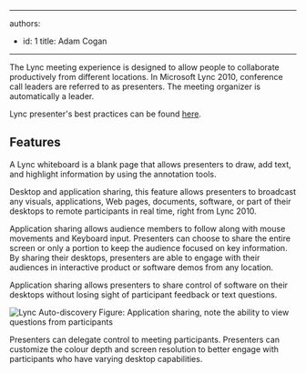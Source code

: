 

---
authors:
  - id: 1
    title: Adam Cogan
---




<span class='intro'> The Lync meeting experience is designed to allow people to collaborate productively from different locations. In Microsoft Lync 2010, conference call leaders are referred to as presenters. The meeting organizer is automatically a leader. </span>

<p>Lync presenter's best practices can be found <a target="_blank" href="http&#58;//office.microsoft.com/en-us/communicator-help/organizer-and-presenter-best-practices-HA102006921.aspx">here</a>.</p>
<h2>Features</h2>
<p>A Lync whiteboard is a blank page that allows presenters to draw, add text, and highlight information by using the annotation tools.</p>
<p>Desktop and application sharing, this feature allows presenters to broadcast any visuals, applications, Web pages, documents, software, or part of their desktops to remote participants in real time, right from Lync 2010.</p>
<p>Application sharing allows audience members to follow along with mouse movements and Keyboard input. Presenters can choose to share the entire screen or only a portion to keep the audience focused on key information. By sharing their desktops, presenters are able to engage with their audiences in interactive product or software demos from any location.</p>
<p>Application sharing allows presenters to share control of software on their desktops without losing sight of participant feedback or text questions.</p>
<img src="/ITAndNetworking/Rules-to-Better-Lync/PublishingImages/lync-app-sharing.jpg" alt="Lync Auto-discovery" class="ms-rteCustom-ImageArea" />
<span class="ms-rteCustom-FigureNormal">Figure&#58; Application sharing, note the ability to view questions from participants</span>
<p>Presenters can delegate control to meeting participants. Presenters can customize the colour depth and screen resolution to better engage with participants who have varying desktop capabilities.</p>



